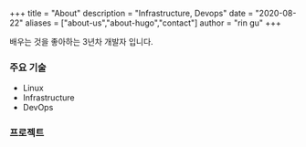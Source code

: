 +++
title = "About"
description = "Infrastructure, Devops"
date = "2020-08-22"
aliases = ["about-us","about-hugo","contact"]
author = "rin gu"
+++

배우는 것을 좋아하는 3년차 개발자 입니다.

### 주요 기술
* Linux
* Infrastructure
* DevOps 

### 프로젝트

